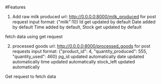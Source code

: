 #Features
1) Add raw milk produced
url: http://0.0.0.0:8000/milk_produced
for post request
input format: {"milk":10}
Id get updated by default
Date added by default
Time added by default,
Stock get updated by default

fetch data using get request


2) processed goods
url: http://0.0.0.0:8000/processed_goods
for post requests
input format: {"product_id": 4,
    "quantity_produced": 555,
    "quantity_used": 460}
pg_id  updated automatically
date  updated automatically
time  updated automatically
stock_left  updated automatically

Get request to fetch data



